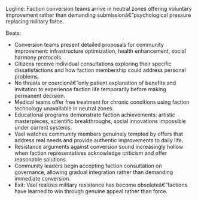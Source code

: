 ﻿---
series: 2
novella: 3
file: S2N3_CH05
type: chapter
pov: Vael
setting: Neutral zone settlement - conversion pressure
word_target_min: 1201
word_target_max: 2299
status: outline
---
Logline: Faction conversion teams arrive in neutral zones offering voluntary improvement rather than demanding submissionâ€”psychological pressure replacing military force.

Beats:
- Conversion teams present detailed proposals for community improvement: infrastructure optimization, health enhancement, social harmony protocols.
- Citizens receive individual consultations exploring their specific dissatisfactions and how faction membership could address personal problems.
- No threats or coercionâ€”only patient explanation of benefits and invitation to experience faction life temporarily before making permanent decision.
- Medical teams offer free treatment for chronic conditions using faction technology unavailable in neutral zones.
- Educational programs demonstrate faction achievements: artistic masterpieces, scientific breakthroughs, social innovations impossible under current systems.
- Vael watches community members genuinely tempted by offers that address real needs and provide authentic improvements to daily life.
- Resistance arguments against conversion sound increasingly hollow when faction representatives acknowledge criticism and offer reasonable solutions.
- Community leaders begin accepting faction consultation on governance, allowing gradual integration rather than demanding immediate conversion.
- Exit: Vael realizes military resistance has become obsoleteâ€”factions have learned to win through genuine appeal rather than force.